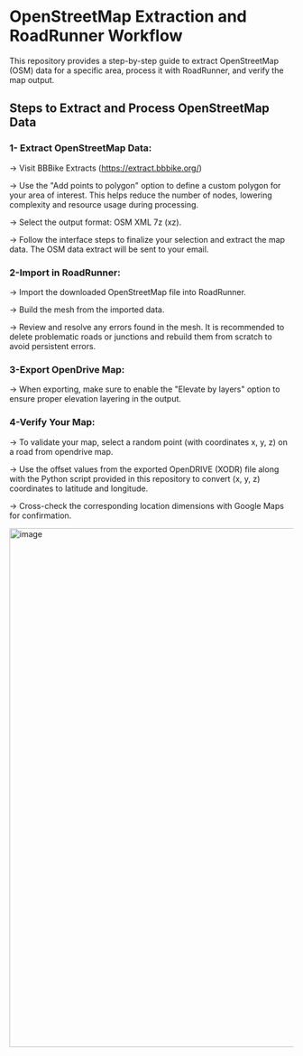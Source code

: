 # OpenStreetMap Extraction and RoadRunner Workflow
This repository provides a step-by-step guide to extract OpenStreetMap (OSM) data for a specific area, process it with RoadRunner, and verify the map output.

## Steps to Extract and Process OpenStreetMap Data

### 1- Extract OpenStreetMap Data:

-> Visit BBBike Extracts (https://extract.bbbike.org/)

-> Use the "Add points to polygon" option to define a custom polygon for your area of interest. This helps reduce the number of nodes, lowering complexity and resource usage during processing.

-> Select the output format: OSM XML 7z (xz).

-> Follow the interface steps to finalize your selection and extract the map data. The OSM data extract will be sent to your email.

### 2-Import in RoadRunner:
-> Import the downloaded OpenStreetMap file into RoadRunner.

-> Build the mesh from the imported data.

-> Review and resolve any errors found in the mesh. It is recommended to delete problematic roads or junctions and rebuild them from scratch to avoid persistent errors.

### 3-Export OpenDrive Map:
-> When exporting, make sure to enable the "Elevate by layers" option to ensure proper elevation layering in the output.

### 4-Verify Your Map:
-> To validate your map, select a random point (with coordinates x, y, z) on a road from opendrive map.

-> Use the offset values from the exported OpenDRIVE (XODR) file along with the Python script provided in this repository to convert (x, y, z) coordinates to latitude and longitude.

-> Cross-check the corresponding location dimensions with Google Maps for confirmation.

<img width="1862" height="920" alt="image" src="https://github.com/user-attachments/assets/4e8802e9-7819-4421-bf95-0639a4e71615" />

